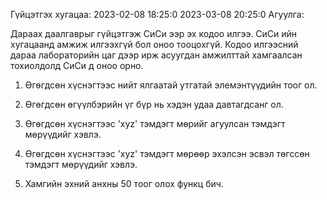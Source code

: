 Гүйцэтгэх хугацаа: 2023-02-08 18:25:0
2023-03-08 20:25:0
Агуулга:

Дараах даалгаврыг гүйцэтгэж СиСи ээр эх кодоо илгээ. СиСи ийн хугацаанд амжиж илгээхгүй бол оноо тооцохгүй. Кодоо илгээсний дараа лабораторийн цаг дээр ирж асуугдан амжилттай хамгаалсан тохиолдолд СиСи д оноо орно.

1. Өгөгдсөн хүснэгтээс нийт ялгаатай утгатай элемэнтүүдийн тоог ол.

2. Өгөгдсөн өгүүлбэрийн үг бүр нь хэдэн удаа давтагдсанг ол.

3. Өгөгдсөн хүснэгтээс 'xyz' тэмдэгт мөрийг агуулсан тэмдэгт мөрүүдийг хэвлэ.

4. Өгөгдсөн хүснэгтээс 'xyz' тэмдэгт мөрөөр эхэлсэн эсвэл төгссөн тэмдэгт мөрүүдийг хэвлэ.

5. Хамгийн эхний анхны 50 тоог олох функц бич.
